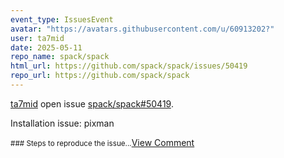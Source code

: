 ```yaml
---
event_type: IssuesEvent
avatar: "https://avatars.githubusercontent.com/u/60913202?"
user: ta7mid
date: 2025-05-11
repo_name: spack/spack
html_url: https://github.com/spack/spack/issues/50419
repo_url: https://github.com/spack/spack
---
```


<a href='https://github.com/ta7mid' target='_blank'>ta7mid</a> open issue <a href='https://github.com/spack/spack/issues/50419' target='_blank'>spack/spack#50419</a>.

<p>Installation issue: pixman</p><small>### Steps to reproduce the issue...</small><a href='https://github.com/spack/spack/issues/50419' target='_blank'>View Comment</a>